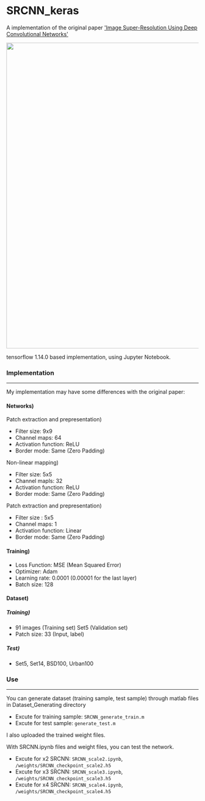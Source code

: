 # SRCNN_keras


A implementation of the original paper ['Image Super-Resolution Using Deep Convolutional Networks'](https://arxiv.org/abs/1501.00092)



<center><img width = "800" src="https://user-images.githubusercontent.com/58276840/94503875-77722b00-0242-11eb-85f8-93e7cb0fdd11.png"></center>


tensorflow 1.14.0 based implementation, using Jupyter Notebook.



### Implementation
-------------------------------------------------------
My implementation may have some differences with the original paper:


#### Networks)

Patch extraction and prepresentation)
- Filter size: 9x9
- Channel maps: 64
- Activation function: ReLU
- Border mode: Same (Zero Padding)

Non-linear mapping)
- Filter size: 5x5
- Channel mapls: 32
- Activation function: ReLU
- Border mode: Same (Zero Padding)

Patch extraction and prepresentation)
- Filter size : 5x5
- Channel maps: 1
- Activation function: Linear
- Border mode: Same (Zero Padding)


#### Training)

- Loss Function: MSE (Mean Squared Error)
- Optimizer: Adam
- Learning rate: 0.0001 (0.00001 for the last layer)
- Batch size: 128


#### Dataset)

##### Training)
- 91 images (Training set) Set5 (Validation set)
- Patch size: 33 (Input, label)

##### Test)
- Set5, Set14, BSD100, Urban100


### Use
-------------------------------------------------------

You can generate dataset (training sample, test sample) through matlab files in Dataset_Generating directory
- Excute for training sample: `SRCNN_generate_train.m`
- Excute for test sample: `generate_test.m`


I also uploaded the trained weight files.

With SRCNN.ipynb files and weight files, you can test the network.
- Excute for x2 SRCNN: `SRCNN_scale2.ipynb`, `/weights/SRCNN_checkpoint_scale2.h5`
- Excute for x3 SRCNN: `SRCNN_scale3.ipynb`, `/weights/SRCNN_checkpoint_scale3.h5`
- Excute for x4 SRCNN: `SRCNN_scale4.ipynb`, `/weights/SRCNN_checkpoint_scale4.h5`
